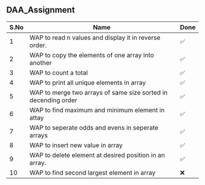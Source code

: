 ## DAA_Assignment


|S.No |  Name |  Done 
|---|---|---|
|1|  WAP to read n values and display it in reverse order. | ✅|
|2| WAP to copy the elements of one array into another  |  ✅ |
|3|  WAP to count a total |  ✅ |
|4|  WAP to print all unique elements in array |  ✅ |
|5|  WAP to merge two arrays of same size sorted in decending order | ✅  |
|6|  WAP to find maximum and minimum element in attay |  ✅ |
|7|  WAP to seperate odds and evens in seperate arrays |  ✅ |
|8| WAP to insert new value in array|✅ |
|9| WAP to delete element at desired position in an array. | ✅|
|10| WAP to find second largest element in array |❌ |
